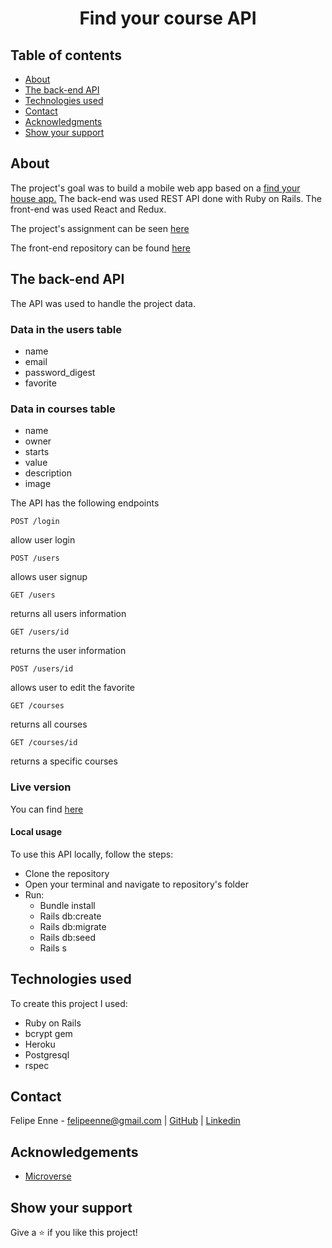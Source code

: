<h1 align="center">Find your course API</h1>

## Table of contents

  - [About](#about)
  - [The back-end API](#the-back-end-api)
  - [Technologies used](#technologies-used)
  - [Contact](#contact)
  - [Acknowledgments](#acknowledgments)
  - [Show your support](#show-your-support)

## About

The project's goal was to build a mobile web app based on a <a href="https://www.behance.net/gallery/37706679/Circle-(Landing-page-Dashboard-Mobile-App)"> find your house app.</a>
The back-end was used REST API done with Ruby on Rails. 
The front-end was used React and Redux. 

The project's assignment can be seen <a href="https://www.notion.so/Final-Capstone-Project-Find-Your-House-9a424802e7dc48eb8ef40e2ac09397d1"> here</a>

The front-end repository can be found <a href="https://github.com/FelipeEnne/find-your-course"> here</a>



## The back-end API


The API was used to handle the project data.


### Data in the users table

* name
* email
* password_digest
* favorite

### Data in courses table

* name
* owner
* starts
* value
* description
* image

The API has the following endpoints

`POST /login`

allow user login

`POST /users`

allows user signup

`GET /users`

returns all users information

`GET /users/id`

returns the user information

`POST /users/id`

allows user to edit the favorite

`GET /courses`

returns all courses

`GET /courses/id`

returns a specific courses


### Live version

You can find <a href="https://protected-beyond-23220.herokuapp.com/"> here</a>


#### Local usage

To use this API locally, follow the steps:

* Clone the repository
* Open your terminal and navigate to repository's folder
* Run:
  * Bundle install
  * Rails db:create
  * Rails db:migrate
  * Rails db:seed
  * Rails s

## Technologies used

To create this project I used:

* Ruby on Rails
* bcrypt gem
* Heroku
* Postgresql
* rspec

## Contact

Felipe Enne - felipeenne@gmail.com | <a href="https://github.com/FelipeEnne">GitHub</a> | <a href="https://www.linkedin.com/in/felipe-enne/">Linkedin</a>

## Acknowledgements

- [Microverse](https://www.microverse.org/)

## Show your support

Give a ⭐️ if you like this project!

